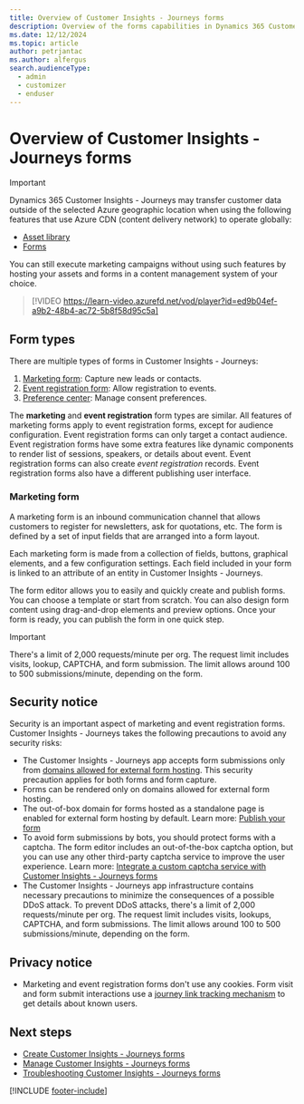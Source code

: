 ```yaml
---
title: Overview of Customer Insights - Journeys forms
description: Overview of the forms capabilities in Dynamics 365 Customer Insights - Journeys. 
ms.date: 12/12/2024
ms.topic: article
author: petrjantac
ms.author: alfergus
search.audienceType: 
  - admin
  - customizer
  - enduser
---
```


# Overview of Customer Insights - Journeys forms

> [!IMPORTANT]
> Dynamics 365 Customer Insights - Journeys may transfer customer data outside of the selected Azure geographic location when using the following features that use Azure CDN (content delivery network) to operate globally:
> - [Asset library](upload-images-files.md)
> -	[Forms](real-time-marketing-form-overview.md)
>
> You can still execute marketing campaigns without using such features by hosting your assets and forms in a content management system of your choice.

> [!VIDEO https://learn-video.azurefd.net/vod/player?id=ed9b04ef-a9b2-48b4-ac72-5b8f58d95c5a]

## Form types

There are multiple types of forms in Customer Insights - Journeys:

1. [Marketing form](real-time-marketing-form-overview.md#marketing-form): Capture new leads or contacts.
1. [Event registration form](set-up-event.md): Allow registration to events.
1. [Preference center](real-time-marketing-preference-centers.md): Manage consent preferences.

The **marketing** and **event registration** form types are similar. All features of marketing forms apply to event registration forms, except for audience configuration. Event registration forms can only target a contact audience. Event registration forms have some extra features like dynamic components to render list of sessions, speakers, or details about event. Event registration forms can also create *event registration* records. Event registration forms also have a different publishing user interface.

### Marketing form

A marketing form is an inbound communication channel that allows customers to register for newsletters, ask for quotations, etc. The form is defined by a set of input fields that are arranged into a form layout.

Each marketing form is made from a collection of fields, buttons, graphical elements, and a few configuration settings. Each field included in your form is linked to an attribute of an entity in Customer Insights - Journeys.

The form editor allows you to easily and quickly create and publish forms. You can choose a template or start from scratch. You can also design form content using drag-and-drop elements and preview options. Once your form is ready, you can publish the form in one quick step.

> [!IMPORTANT]
> There's a limit of 2,000 requests/minute per org. The request limit includes visits, lookup, CAPTCHA, and form submission. The limit allows around 100 to 500 submissions/minute, depending on the form.

## Security notice

Security is an important aspect of marketing and event registration forms. Customer Insights - Journeys takes the following precautions to avoid any security risks:

- The Customer Insights - Journeys app accepts form submissions only from [domains allowed for external form hosting](domain-authentication.md). This security precaution applies for both forms and form capture.
- Forms can be rendered only on domains allowed for external form hosting.
- The out-of-box domain for forms hosted as a standalone page is enabled for external form hosting by default. Learn more: [Publish your form](real-time-marketing-form-create.md#publish-your-form)
- To avoid form submissions by bots, you should protect forms with a captcha. The form editor includes an out-of-the-box captcha option, but you can use any other third-party captcha service to improve the user experience. Learn more: [Integrate a custom captcha service with Customer Insights - Journeys forms](real-time-marketing-form-custom-captcha.md)
- The Customer Insights - Journeys app infrastructure contains necessary precautions to minimize the consequences of a possible DDoS attack. To prevent DDoS attacks, there's a limit of 2,000 requests/minute per org. The request limit includes visits, lookups, CAPTCHA, and form submissions. The limit allows around 100 to 500 submissions/minute, depending on the form.

## Privacy notice

- Marketing and event registration forms don't use any cookies. Form visit and form submit interactions use a [journey link tracking mechanism](real-time-marketing-link-tracking-mechanics.md) to get details about known users.

## Next steps

- [Create Customer Insights - Journeys forms](real-time-marketing-form-create.md)
- [Manage Customer Insights - Journeys forms](real-time-marketing-manage-forms.md)
- [Troubleshooting Customer Insights - Journeys forms](real-time-marketing-troubleshooting-forms.md)

[!INCLUDE [footer-include](./includes/footer-banner.md)]
